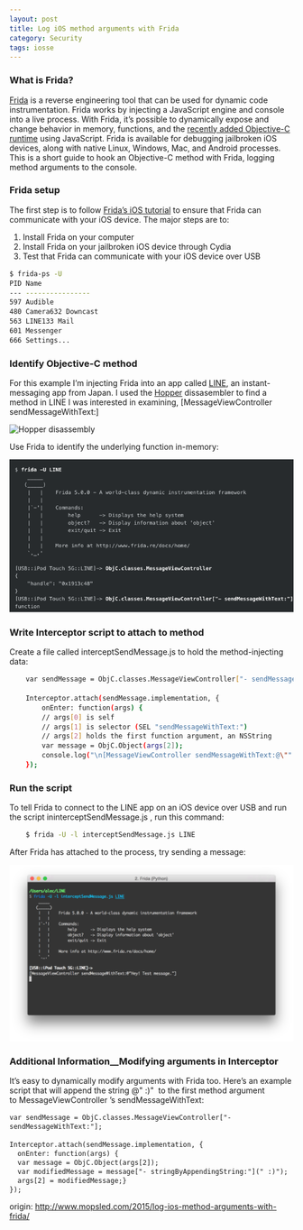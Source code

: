 ```yaml
---
layout: post
title: Log iOS method arguments with Frida
category: Security
tags: iosse
---
```


### What is Frida?

[Frida](http://www.frida.re/) is a reverse engineering tool that can be used for dynamic code instrumentation. Frida works by injecting a JavaScript engine and console into a live process. With Frida, it’s possible to dynamically expose and change behavior in memory, functions, and the [recently added Objective-C runtime](http://www.frida.re/docs/javascript-api/#objc) using JavaScript. Frida is available for debugging jailbroken iOS devices, along with native Linux, Windows, Mac, and Android processes.
This is a short guide to hook an Objective-C method with Frida, logging method arguments to the console.

### Frida setup

The first step is to follow [Frida’s iOS tutorial](http://www.frida.re/docs/ios/) to ensure that Frida can communicate with your iOS device. The major steps are to:
1. Install Frida on your computer
2. Install Frida on your jailbroken iOS device through Cydia
3. Test that Frida can communicate with your iOS device over USB

```bash
$ frida-ps -U
PID Name
--- ----------------
597 Audible
480 Camera632 Downcast
563 LINE133 Mail
601 Messenger
666 Settings...
```

### Identify Objective-C method

For this example I’m injecting Frida into an app called [LINE](http://line.me/en/), an instant-messaging app from Japan. I used the [Hopper](http://www.hopperapp.com/) dissasembler to find a method in LINE I was interested in examining,
[MessageViewController sendMessageWithText:]

![Hopper disassembly](http://upload-images.jianshu.io/upload_images/22730-d7fc2e6775a45481.png?imageMogr2/auto-orient/strip%7CimageView2/2/w/1240)

Use Frida to identify the underlying function in-memory:

![indetify LIne Application](/public/img/frida-Line.png)

### Write Interceptor script to attach to method
Create a file called interceptSendMessage.js to hold the method-injecting data:

```bash
    var sendMessage = ObjC.classes.MessageViewController["- sendMessageWithText:"];

    Interceptor.attach(sendMessage.implementation, {
        onEnter: function(args) {
        // args[0] is self
        // args[1] is selector (SEL "sendMessageWithText:")
        // args[2] holds the first function argument, an NSString
        var message = ObjC.Object(args[2]);
        console.log("\n[MessageViewController sendMessageWithText:@\"" + message.toString() + "\"]");}
    });
```



### Run the script
To tell Frida to connect to the LINE app on an iOS device over USB and run the script ininterceptSendMessage.js
, run this command:

```bash
    $ frida -U -l interceptSendMessage.js LINE
```

After Frida has attached to the process, try sending a message:

![resutl of run script](/public/img/frida-message-demonstration.png)

### Additional Information__Modifying arguments in Interceptor

It’s easy to dynamically modify arguments with Frida too. Here’s an example script that will append the string @" :)"
 to the first method argument to MessageViewController
’s sendMessageWithText:

    var sendMessage = ObjC.classes.MessageViewController["- sendMessageWithText:"];

    Interceptor.attach(sendMessage.implementation, {    
      onEnter: function(args) {
      var message = ObjC.Object(args[2]);
      var modifiedMessage = message["- stringByAppendingString:"](" :)");
      args[2] = modifiedMessage;}
    });

origin: http://www.mopsled.com/2015/log-ios-method-arguments-with-frida/

